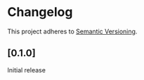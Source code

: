 # Changelog

This project adheres to [Semantic Versioning](http://semver.org/).


## [0.1.0]
Initial release
